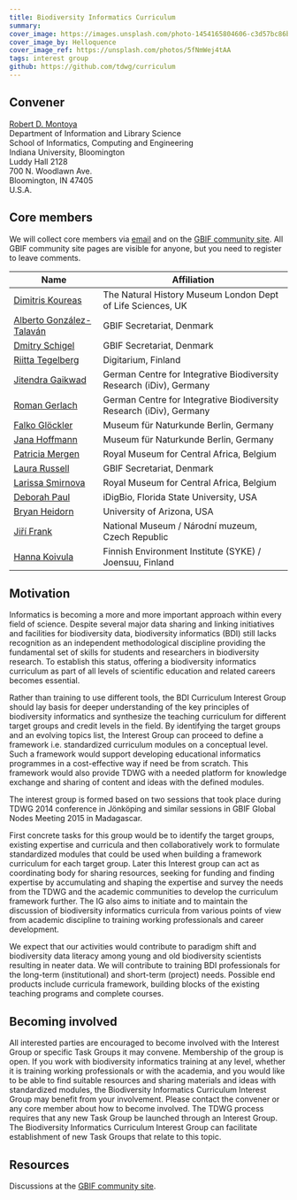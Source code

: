 ```yaml
---
title: Biodiversity Informatics Curriculum
summary: 
cover_image: https://images.unsplash.com/photo-1454165804606-c3d57bc86b40
cover_image_by: Helloquence
cover_image_ref: https://unsplash.com/photos/5fNmWej4tAA
tags: interest group
github: https://github.com/tdwg/curriculum
---
```


<!-- Copied from http://www.tdwg.org/activities/bdi-curriculum-ig/charter/ -->

## Convener

[Robert D. Montoya](mailto:montoya@iu.edu)  
Department of Information and Library Science <br/> 
School of Informatics, Computing and Engineering <br/>
Indiana University, Bloomington<br/>
Luddy Hall 2128 <br/> 
700 N. Woodlawn Ave. <br/> 
Bloomington, IN 47405 <br/>
U.S.A.<br/>

## Core members

We will collect core members via [email](mailto:hanna.koivula@iki.fi) and on the [GBIF community site](http://community.gbif.org/pg/groups/30748/interest-group-on-biodiversity-informatics-training/). All GBIF community site pages are visible for anyone, but you need to register to leave comments.

Name | Affiliation
--- | ---
[Dimitris Koureas](mailto:dimitris.koureas@naturalis.nl) | The Natural History Museum London Dept of Life Sciences, UK
[Alberto González-Talaván](mailto:atalavan@gbif.org) | GBIF Secretariat, Denmark
[Dmitry Schigel](mailto:dschigel@gbif.org) | GBIF Secretariat, Denmark
[Riitta Tegelberg](mailto:riitta.tegelberg@uef.fi) | Digitarium, Finland
[Jitendra Gaikwad](mailto:jitendra.gaikwad@uni-jena.de) | German Centre for Integrative Biodiversity Research (iDiv), Germany 
[Roman Gerlach](mailto:roman.gerlach@uni-jena.de) | German Centre for Integrative Biodiversity Research (iDiv), Germany
[Falko Glöckler](mailto:falko.gloeckler@mfn-berlin.de) | Museum für Naturkunde Berlin, Germany
[Jana Hoffmann](mailto:jana.hoffmann@mfn-berlin.de) | Museum für Naturkunde Berlin, Germany
[Patricia Mergen](mailto:Patricia.Mergen@africamuseum.be) | Royal Museum for Central Africa, Belgium
[Laura Russell](mailto:larussell@gbif.org) | GBIF Secretariat, Denmark
[Larissa Smirnova](mailto:larissa.smirnova@africamuseum.be) | Royal Museum for Central Africa, Belgium
[Deborah Paul](mailto:dpaul@fsu.edu) | iDigBio, Florida State University, USA
[Bryan Heidorn](mailto:heidorn@email.arizona.edu) | University of Arizona, USA
[Jiří Frank](mailto:jiri_frank@nm.cz) | National Museum / Národní muzeum, Czech Republic
[Hanna Koivula](mailto:hanna.koivula@iki.fi) | Finnish Environment Institute (SYKE) / Joensuu, Finland

## Motivation

Informatics is becoming a more and more important approach within every field of science. Despite several major data sharing and linking initiatives and facilities for biodiversity data, biodiversity informatics (BDI) still lacks recognition as an independent methodological discipline providing the fundamental set of skills for students and researchers in biodiversity research. To establish this status, offering a biodiversity informatics curriculum as part of all levels of scientific education and related careers becomes essential.

Rather than training to use different tools, the BDI Curriculum Interest Group should lay basis for deeper understanding of the key principles of biodiversity informatics and synthesize the teaching curriculum for different target groups and credit levels in the field. By identifying the target groups and an evolving topics list, the Interest Group can proceed to define a framework i.e. standardized curriculum modules on a conceptual level. Such a framework would support developing educational informatics programmes in a cost-effective way if need be from scratch. This framework would also provide TDWG with a needed platform for knowledge exchange and sharing of content and ideas with the defined modules.

The interest group is formed based on two sessions that took place during TDWG 2014 conference in Jönköping and similar sessions in GBIF Global Nodes Meeting 2015 in Madagascar. 

First concrete tasks for this group would be to identify the target groups, existing expertise and curricula and then collaboratively work to formulate standardized modules that could be used when building a framework curriculum for each target group. Later this Interest group can act as coordinating body for sharing resources, seeking for funding and finding expertise by accumulating and shaping the expertise and survey the needs from the TDWG and the academic communities to develop the curriculum framework further. The IG also aims to initiate and to maintain the discussion of biodiversity informatics curricula from various points of view from academic discipline to training working professionals and career development.

We expect that our activities would contribute to paradigm shift and biodiversity data literacy among young and old biodiversity scientists resulting in neater data. We will contribute to training BDI professionals for the long-term (institutional) and short-term (project) needs. Possible end products include curricula framework, building blocks of the existing teaching programs and complete courses.  

## Becoming involved

All interested parties are encouraged to become involved with the Interest Group or specific Task Groups it may convene. Membership of the group is open. If you work with biodiversity informatics training at any level, whether it is training working professionals or with the academia, and you would like to be able to find suitable resources and sharing materials and ideas with standardized modules, the Biodiversity Informatics Curriculum Interest Group may benefit from your involvement. Please contact the convener or any core member about how to become involved. The TDWG process requires that any new Task Group be launched through an Interest Group. The Biodiversity Informatics Curriculum Interest Group can facilitate establishment of new Task Groups that relate to this topic. 

## Resources

Discussions at the [GBIF community site](http://community.gbif.org/pg/groups/30748/interest-group-on-biodiversity-informatics-training/).
